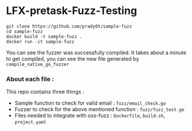 # LFX-pretask-Fuzz-Testing


```
git clone https://github.com/prady0t/sample-fuzz
cd sample-fuzz
docker build -t sample-fuzz .
docker run -it sample-fuzz
```

You can see the fuzzer was successfully compiled. It takes about a minute to get compiled, you can see the new file generated by `compile_native_go_fuzzer`

### About each file : 

This repo contains three things : 
- Sample function to check for valid email : `fuzz/email_check.go`
- Fuzzer to check for the above mentioned function : `fuzz/fuzz_test.go`
- Files needed to integrate with oss-fuzz : `Dockerfile`, `build.sh`, `project.yaml`





